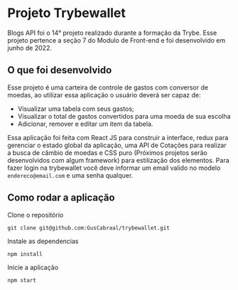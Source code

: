 # Projeto Trybewallet

Blogs API foi o 14° projeto realizado durante a formação da Trybe. Esse projeto pertence a seção 7 do Modulo de Front-end e foi desenvolvido em junho de 2022.

## O que foi desenvolvido

Esse projeto é uma carteira de controle de gastos com conversor de moedas, ao utilizar essa aplicação o usuário deverá ser capaz de: 
- Visualizar uma tabela com seus gastos;
- Visualizar o total de gastos convertidos para uma moeda de sua escolha
- Adicionar, remover e editar um item da tabela.

Essa aplicação foi feita com React JS para construir a interface, redux para gerenciar o estado global da aplicação, uma API de Cotações para realizar a busca de câmbio de moedas e CSS puro (Próximos projetos serão desenvolvidos com algum framework) para estilização dos elementos.
Para fazer login na trybewallet você deve informar um email valido no modelo `endereco@email.com` e uma senha qualquer.

## Como rodar a aplicação

Clone o repositório 
```
git clone git@github.com:GusCabraal/trybewallet.git
```
Instale as dependencias 
```
npm install
```
Inicie a aplicação 
```
npm start
``` 
